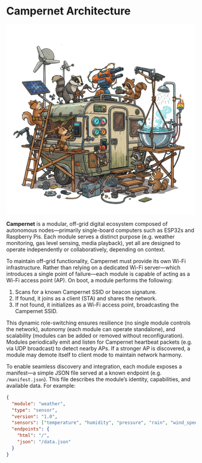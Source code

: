 # Campernet Architecture

![Campernet Banana Logo](https://github.com/campernet/main/blob/main/assets/nano-banana-pic3%20transparent%20background.png?raw=true)

**Campernet** is a modular, off-grid digital ecosystem composed of autonomous nodes—primarily single-board computers such as ESP32s and Raspberry Pis. Each module serves a distinct purpose (e.g. weather monitoring, gas level sensing, media playback), yet all are designed to operate independently or collaboratively, depending on context.

To maintain off-grid functionality, Campernet must provide its own Wi-Fi infrastructure. Rather than relying on a dedicated Wi-Fi server—which introduces a single point of failure—each module is capable of acting as a Wi-Fi access point (AP). On boot, a module performs the following:

1. Scans for a known Campernet SSID or beacon signature.
2. If found, it joins as a client (STA) and shares the network.
3. If not found, it initializes as a Wi-Fi access point, broadcasting the Campernet SSID.

This dynamic role-switching ensures resilience (no single module controls the network), autonomy (each module can operate standalone), and scalability (modules can be added or removed without reconfiguration). Modules periodically emit and listen for Campernet heartbeat packets (e.g. via UDP broadcast) to detect nearby APs. If a stronger AP is discovered, a module may demote itself to client mode to maintain network harmony.

To enable seamless discovery and integration, each module exposes a manifest—a simple JSON file served at a known endpoint (e.g. `/manifest.json`). This file describes the module’s identity, capabilities, and available data. For example:

```json
{
  "module": "weather",
  "type": "sensor",
  "version": "1.0",
  "sensors": ["temperature", "humidity", "pressure", "rain", "wind_speed", "wind_direction"],
  "endpoints": {
    "html": "/",
    "json": "/data.json"
  }
}
